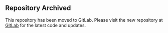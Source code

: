 ## Repository Archived
This repository has been moved to GitLab. Please visit the new repository at [GitLab](https://gitlab.com/eventlabprojects/quickvr.packages/com.quickvr.quickbase) for the latest code and updates.